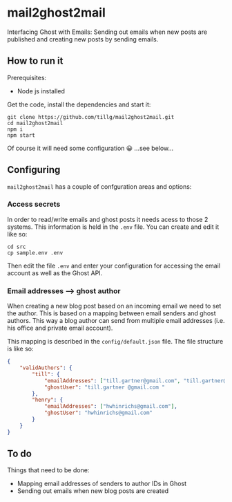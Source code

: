# mail2ghost2mail

Interfacing Ghost with Emails: Sending out emails when new posts are published and creating new posts by sending emails.

## How to run it

Prerequisites:

* Node js installed

Get the code, install the dependencies and start it:

```shell
git clone https://github.com/tillg/mail2ghost2mail.git
cd mail2ghost2mail
npm i
npm start
```

Of course it will need some configuration 😀 ...see below...

## Configuring

`mail2ghost2mail` has a couple of confguration areas and options:

### Access secrets

In order to read/write emails and ghost posts it needs acess to those 2 systems. This information is held in the `.env` file. You can create and edit it like so:

```shell
cd src
cp sample.env .env
```

Then edit the file `.env` and enter your configuration for accessing the email account as well as the Ghost API.

### Email addresses --> ghost author

When creating a new blog post based on an incoming email we need to set the author. This is based on a mapping between email senders and ghost authors. This way a blog author can send from multiple email addresses (i.e. his office and private email account).

This mapping is described in the `config/default.json` file. The file structure is like so:

```json
{
	"validAuthors": {
		"till": {
			"emailAddresses": ["till.gartner@gmail.com", "till.gartner@googlemail.com", "till.gartner@mgm-tp.com", "till@mgm-tp.com"],
			"ghostUser": "till.gartner @gmail.com "
		},
		"henry": {
			"emailAddresses": ["hwhinrichs@gmail.com"],
			"ghostUser": "hwhinrichs@gmail.com"
		}
	}
}
```

## To do

Things that need to be done:

* Mapping email addresses of senders to author IDs in Ghost
* Sending out emails when new blog posts are created